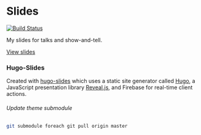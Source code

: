 # Slides

[![Build Status](https://travis-ci.org/brettinternet/slides.svg?branch=master)](https://travis-ci.org/brettinternet/slides)

My slides for talks and show-and-tell.

[View slides](https://brettinternet.github.io/slides/)

### Hugo-Slides

Created with [hugo-slides](https://github.com/brettinternet/hugo-slides) which uses a static site generator called [Hugo](https://gohugo.io/), a JavaScript presentation library [Reveal.js](https://github.com/hakimel/reveal.js/), and Firebase for real-time client actions.

###### Update theme submodule

```sh
git submodule foreach git pull origin master
```
